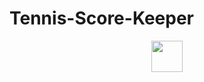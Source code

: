 # Tennis-Score-Keeper
<img width="50" style="
    display: block;
    margin-left: auto;
    margin-right: auto;" src="https://s19.postimg.org/8wlzu59n7/9164752535252636955_account_id_1.png">

